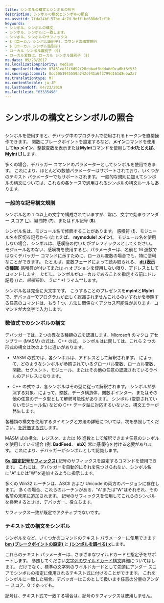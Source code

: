 ```yaml
---
title: シンボルの構文とシンボルの照合
description: シンボルの構文とシンボルの照合
ms.assetid: 7fda24bf-57be-4c7d-9eff-bd688de7cf1b
keywords:
- シンボル、シンボルの構文
- シンボル、シンボルに一致します。
- シンボル、シンボルのサフィックス
- $ (ローカル シンボル識別子)、コマンドの構文規則
- $ (ローカル シンボル識別子)
- ローカル シンボル識別子 ($)
- ローカル変数は、ローカル シンボル識別子 ($)
ms.date: 05/23/2017
ms.localizationpriority: medium
ms.openlocfilehash: 07451ed31f6d92f26ebbadfbddadd9ca6bf6f932
ms.sourcegitcommit: 0cc5051945559a242d941a6f2799d161d8eba2a7
ms.translationtype: MT
ms.contentlocale: ja-JP
ms.lasthandoff: 04/23/2019
ms.locfileid: "63335498"
---
```

# <a name="symbol-syntax-and-symbol-matching"></a>シンボルの構文とシンボルの照合


## <span id="ddk_symbol_syntax_and_symbol_matching_dbg"></span><span id="DDK_SYMBOL_SYNTAX_AND_SYMBOL_MATCHING_DBG"></span>


シンボルを使用すると、デバッグ中のプログラムで使用されるトークンを直接操作できます。 関数にブレークポイントを設定するなど、**メイン**コマンドを使用して**bp メイン**、整数変数を表示または**MyInt**コマンドを使用して**ddたとえば、MyInt L1**します。

多くの場合、デバッガー コマンドのパラメーターとしてシンボルを使用できます。 これにより、ほとんどの数値パラメーターはサポートされており、いくつかのテキスト パラメーターでもサポートされます。 一般的な規則に加えてシンボルの構文については、これらの各ケースで適用されるシンボルの構文ルールもあります。

### <a name="span-idgeneralsymbolsyntaxrulesspanspan-idgeneralsymbolsyntaxrulesspangeneral-symbol-syntax-rules"></a><span id="general_symbol_syntax_rules"></span><span id="GENERAL_SYMBOL_SYNTAX_RULES"></span>一般的な記号構文規則

シンボル名の 1 つ以上の文字で構成されていますが、常に、文字で始まりアンダー スコア (**\_**)、疑問符 (**?**)、またはドル記号 (**$**).

シンボル名は、モジュール名で修飾することがあります。 感嘆符 (**!**)、モジュール名を区切る記号から (たとえば、 **mymodule! メイン**)。 モジュール名を使用しない場合、シンボルは、感嘆符の付いたがプレフィックスとしてください。 モジュール名のない、感嘆符を使用すると、パラメーターは、名前と 16 進数ではなくデバッガー コマンドに示すために、ローカル変数の場合でも、特に便利なことができます。 たとえば、変数**フェード**によって読み取られる、 [ **dt (表示の種類)** ](dt--display-type-.md)感嘆符が付いてまたは-n オプションを使用しない限り、アドレスとしてコマンドします。 ただし、シンボルがローカルであることを指定する前にドル記号 ($) と、感嘆符 (! )、うに **$! ライム**します。

シンボル名は完全に大文字です。 こうすることのプレゼンスを**myInt**と**MyInt**で、デバッガーでプログラムが正しく認識されませんこれらのいずれかを参照する任意のコマンドは、もう 1 つ、方法に関係なくアクセス可能性があります。コマンドが大文字で入力します。

### <a name="span-idsymbolsyntaxinnumericalexpressionsspanspan-idsymbolsyntaxinnumericalexpressionsspansymbol-syntax-in-numerical-expressions"></a><span id="symbol_syntax_in_numerical_expressions"></span><span id="SYMBOL_SYNTAX_IN_NUMERICAL_EXPRESSIONS"></span>数値式でのシンボルの構文

デバッガーでは、2 つの異なる種類の式を認識します。Microsoft のマクロ アセンブラー (MASM) の式は、C++ の式。 シンボルはに関しては、これら 2 つの形式の構文は次のように違いがあります。

-   MASM の式では、各シンボルは、アドレスとして解釈されます。 によって、どのようなシンボルが参照されているグローバル変数、ローカル変数、関数、セグメント、モジュール、またはその他の任意の認識されているラベルのアドレスになります。

-   C++ の式では、各シンボルはその型に従って解釈されます。 シンボルが参照する対象、によって、整数、データ構造体、関数ポインター、またはその他の任意のデータ型として解釈可能性があります。 シンボル (変更されていないモジュール名) などの C++ データ型に対応するいないと、構文エラーが発生します。

各種類の構文を使用するタイミングと方法の詳細については、次を参照してください。[を評価する式](evaluating-expressions.md)します。

MASM 式の構文、レジスタ、または 16 進数として解釈できます任意のシンボルを使用している場合 (例: **BadFeed**、 **ebX**) 常に感嘆符を付ける必要があります。 これにより、デバッガーがシンボルとして認識します。

[ **Ss (設定記号サフィックス)** ](ss--set-symbol-suffix-.md)記号のサフィックスを設定するコマンドを使用できます。 これには、デバッガーを自動的にそれを見つけられない、シンボル名に"A"または"W"を追加するように指示します。

多くの Win32 ルーチンは、ASCII および Unicode の両方のバージョンに存在します。 多くの場合、これらのルーチンがある、"A"または"W"はそれぞれ、その名前の末尾に追加されます。 記号のサフィックスを使用してこれらのシンボルを検索するときは、デバッガー、役立ちます。

サフィックス一致が既定でアクティブでないです。

### <a name="span-idsymbolsyntaxintextexpressionsspanspan-idsymbolsyntaxintextexpressionsspansymbol-syntax-in-text-expressions"></a><span id="symbol_syntax_in_text_expressions"></span><span id="SYMBOL_SYNTAX_IN_TEXT_EXPRESSIONS"></span>テキスト式の構文をシンボル

シンボルをなど、いくつかのコマンドのテキスト パラメーターに使用できます[ **bm (ブレークポイントの設定)** ](bp--bu--bm--set-breakpoint-.md)と[ **(シンボルを調べる) x**](x--examine-symbols-.md)します。

これらのテキスト パラメーターは、さまざまなワイルドカードと指定子をサポートします。 参照してください[文字列のワイルドカード構文](string-wildcard-syntax.md)詳細についてはします。 だけでなく、標準の文字列のワイルドカードとして先頭にアンダー スコアでシンボルの指定に使用されるテキスト式に付けることができます。 これをシンボルに一致した場合、デバッガーはこのとして扱います任意の分量のアンダー スコア、0 であっても。

記号は、テキスト式で一致する場合は、記号のサフィックスは使用しません。

 

 





